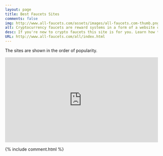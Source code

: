 ```yaml
---
layout: page
title: Best Faucets Sites
comments: false
img: http://www.all-faucets.com/assets/images/all-faucets.com-thumb.png
alt: Cryptocurrency faucets are reward systems in a form of a website or an app that dispense free coins.
desc: If you're new to crypto faucets this site is for you. Learn how to maximize the value of your time and effort while claiming from free bitcoin faucet sites.
URL: http://www.all-faucets.com/all/index.html
---
```

<link rel="stylesheet" href="https://cdnjs.cloudflare.com/ajax/libs/normalize/5.0.0/normalize.min.css">

The sites are shown in the order of popularity.

<iframe src='http://www.all-faucets.com/28/index.html' scrolling='no' style='width:100%; height:280px; border:0px; padding:0; overflow:hidden' allowtransparency='true'></iframe>

<p> </p>
{% include comment.html %}

